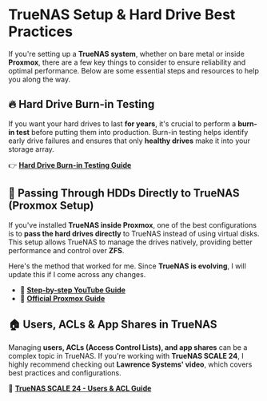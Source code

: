 # TrueNAS Setup & Hard Drive Best Practices

If you're setting up a **TrueNAS system**, whether on bare metal or inside **Proxmox**, there are a few key things to consider to ensure reliability and optimal performance. Below are some essential steps and resources to help you along the way.

## 🔥 Hard Drive Burn-in Testing

If you want your hard drives to last **for years**, it's crucial to perform a **burn-in test** before putting them into production. Burn-in testing helps identify early drive failures and ensures that only **healthy drives** make it into your storage array.

👉 **[Hard Drive Burn-in Testing Guide](https://www.truenas.com/community/resources/hard-drive-burn-in-testing.92/)**

## 📌 Passing Through HDDs Directly to TrueNAS (Proxmox Setup)

If you've installed **TrueNAS inside Proxmox**, one of the best configurations is to **pass the hard drives directly** to TrueNAS instead of using virtual disks. This setup allows TrueNAS to manage the drives natively, providing better performance and control over **ZFS**.

Here's the method that worked for me. Since **TrueNAS is evolving**, I will update this if I come across any changes.

- 🎥 **[Step-by-step YouTube Guide](https://www.youtube.com/watch?v=MkK-9_-2oko)**
- 📖 **[Official Proxmox Guide](https://pve.proxmox.com/wiki/Passthrough_Physical_Disk_to_Virtual_Machine_(VM))**

## 🏠 Users, ACLs & App Shares in TrueNAS

Managing **users, ACLs (Access Control Lists), and app shares** can be a complex topic in TrueNAS. If you're working with **TrueNAS SCALE 24**, I highly recommend checking out **Lawrence Systems' video**, which covers best practices and configurations.

🎥 **[TrueNAS SCALE 24 - Users & ACL Guide](https://www.youtube.com/watch?v=59NGNZ0kO04)**
